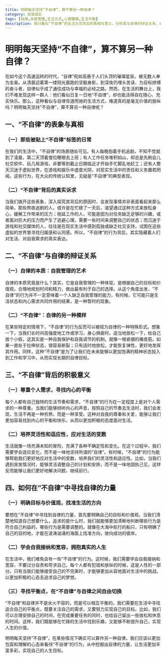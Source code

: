 ```yaml
---
title: 明明每天坚持“不自律”，算不算另一种自律？
category: 自我成长
tags: [自律,自我管理,生活方式,心理健康,生活平衡]
description: 探讨看似“不自律”的生活方式背后的真相与意义，分析其与自律的辩证关系，阐述“不自律”带来的积极影响，并说明如何在“不自律”中寻找自律的力量，助你重新审视生活节奏与自我成长。
---
```

# 明明每天坚持“不自律”，算不算另一种自律？
在如今这个高速运转的时代，“自律”宛如高悬于人们头顶的璀璨星辰，被无数人奉为圭臬。从清晨迎着第一缕阳光晨跑的坚毅身影，到深夜仍埋头苦读、为目标拼搏的奋斗者，自律似乎成了通往成功与幸福的必经之路。然而，在生活的舞台上，我们不难发现这样一群人：他们看似日复一日地“不自律”，却也能活得自在随心、充实快乐。那么，这种看似与自律背道而驰的生活方式，难道真的是毫无价值的放纵吗？明明每天坚持“不自律”，算不算另一种自律呢？

## 一、“不自律”的表象与真相

### （一）那些被贴上“不自律”标签的日常
在我们的生活中，“不自律”的场景随处可见。有人每晚抱着手机追剧，不知不觉就到了凌晨，第二天顶着惺忪睡眼去上班；有人工作任务堆积如山，却总是先刷会儿社交软件、玩几局游戏，非要等到截止日期临近才开始手忙脚乱地赶工；还有人整天沉迷于虚拟世界，在游戏和娱乐中虚度光阴，对现实生活中的责任和义务置若罔闻。这些行为，在大众的传统认知里，无疑是“不自律”的典型表现。

### （二）“不自律”背后的真实诉求
当我们拨开这些表象，深入探究其背后的原因时，会发现事情并非表面看起来那么简单。那些熬夜追剧的人，或许是在忙碌了一天后，渴望通过这种方式来放松身心，缓解工作带来的压力；拖延工作的人，可能是因为对任务缺乏足够的兴趣，或者面对巨大的压力而产生了逃避心理，需要一些时间来调整自己的状态；而沉迷于游戏和社交媒体的人，往往是在现实生活中感到孤独或缺乏社交支持，试图在这些虚拟的世界里寻找归属感和认同感。所以，“不自律”的行为背后，其实隐藏着人们对生活、对自我需求的真实表达。

## 二、“不自律”与自律的辩证关系

### （一）自律的本质：自我管理的艺术
自律的本质究竟是什么？其实，它是自我管理的一种体现，是根据自己的目标和价值观，合理地规划时间和精力，做出最有利于自己的选择。从这个角度出发，“不自律”的行为并不一定意味着一个人缺乏自我管理的能力，有时候，它可能只是生活状态和内心需求共同作用的结果，是一种暂时的现象。

### （二）“不自律”：自律的另一种模样
在某些特定的情境下，“不自律”的行为反而可以被视为自律的一种特殊形式。想象一下，当我们长时间高强度地工作或学习，身心俱疲时，适当地放松一下，给自己放个小假，这其实是一种自我保护和自我调节的机制。就像一根紧绷的橡皮筋，如果一直处于拉伸状态，很容易断裂；只有适时地放松，才能恢复弹性，更好地发挥其作用。同样，这种“不自律”是为了让我们在未来能够以更加饱满的精神状态投入到工作和学习中，从而实现长期的自律目标。

## 三、“不自律”背后的积极意义

### （一）尊重个人需求，寻找内心的平衡
每个人都有自己独特的生活节奏和需求，“不自律”的行为在一定程度上是对个人需求的一种尊重。当我们能够倾听内心的声音，按照自己的节奏去生活时，我们会发现，生活不再是一种煎熬，而是一种享受。这种对自我的尊重和关爱，能够让我们更加容易找到内心的平衡和快乐，从而以更加积极的态度面对生活。

### （二）培养灵活性和适应性，应对生活的变数
生活就像一场充满未知的冒险，充满了各种不确定性和变化。在这个过程中，我们需要学会适应变化，而不是一味地坚持所谓的“自律”。有时候，“不自律”的行为能够帮助我们更好地应对生活中的变数，培养我们的灵活性和适应性。比如，当我们遇到突发情况时，能够灵活调整自己的计划和安排，而不是一味地固执己见，这样反而能够让我们更好地解决问题，继续前行。

## 四、如何在“不自律”中寻找自律的力量

### （一）明确目标与价值观，找准生活的方向
要想在“不自律”中寻找到自律的力量，首先要明确自己的目标和价值观。当我们清楚地知道自己想要什么，追求的是什么时，我们就能够更加清晰地判断哪些行为是符合自己利益的，哪些行为是需要调整的。就像在大海中航行的船只，只有明确了自己的目的地，才能在波涛汹涌的海面上找准方向，驶向成功的彼岸。

### （二）学会自我接纳和宽容，拥抱真实的人生
在生活中，我们难免会有一些“不自律”的行为。这时候，我们需要学会自我接纳和宽容，不要过分自责和苛求自己。每个人都有犯错和放纵的时候，这是人性的一部分。只有当我们能够接受自己的不完美时，才能够更加从容地面对生活中的挑战，以更加积极的心态去追求自己的梦想。

### （三）寻找平衡点，在“不自律”与自律之间自由切换
“不自律”和自律并不是水火不容的，而是可以相互平衡的。我们需要在生活中寻找适合自己的平衡点，既要关注自己的需求，又要努力实现自己的目标。比如，我们可以合理安排自己的时间，在完成重要任务的同时，也给自己留出一些放松和休息的时间。这样，我们既能够在忙碌的生活中找到乐趣，又能够不断提升自己，实现人生的价值。

明明每天坚持“不自律”，在某些情况下确实可以算作另一种自律。我们应该以更加包容和理解的心态来看待“不自律”的行为，从中挖掘出自律的力量，让生活更加丰富多彩，实现自己的人生目标。